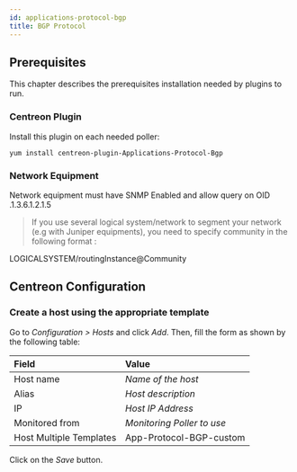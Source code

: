 ```yaml
---
id: applications-protocol-bgp
title: BGP Protocol
---
```


## Prerequisites

This chapter describes the prerequisites installation needed by plugins to run.

### Centreon Plugin

Install this plugin on each needed poller:

``` shell
yum install centreon-plugin-Applications-Protocol-Bgp
```

### Network Equipment

Network equipment must have SNMP Enabled and allow query on OID .1.3.6.1.2.1.5

> If you use several logical system/network to segment your network (e.g
with Juniper equipments), you need to specify community in the following format
:

LOGICALSYSTEM/routingInstance@Community

## Centreon Configuration

### Create a host using the appropriate template

Go to *Configuration \> Hosts* and click *Add*. Then, fill the form as shown by
the following table:

| Field                                | Value                      |
| :----------------------------------- | :------------------------- |
| Host name                            | *Name of the host*         |
| Alias                                | *Host description*         |
| IP                                   | *Host IP Address*          |
| Monitored from                       | *Monitoring Poller to use* |
| Host Multiple Templates              | App-Protocol-BGP-custom    |

Click on the *Save* button.
